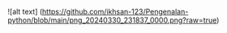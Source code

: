 ![alt text] (https://github.com/ikhsan-123/Pengenalan-python/blob/main/png_20240330_231837_0000.png?raw=true)
